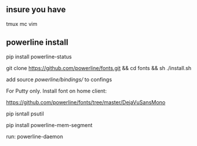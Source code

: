 insure you have
---------------
tmux
mc
vim
 
powerline install
-----------------
pip install powerline-status

git clone https://github.com/powerline/fonts.git && cd fonts && sh ./install.sh

add source *powerline/bindings/* to confings

For Putty only. Install font on home client:

https://github.com/powerline/fonts/tree/master/DejaVuSansMono

pip isntall psutil

pip install powerline-mem-segment

run: powerline-daemon
